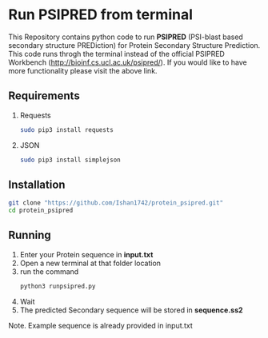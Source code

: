 # Run PSIPRED from terminal
This Repository contains python code to run **PSIPRED** (PSI-blast based secondary structure PREDiction) for Protein Secondary Structure Prediction.
This code runs throgh the terminal instead of the official PSIPRED Workbench (http://bioinf.cs.ucl.ac.uk/psipred/). If you would like to have more functionality please visit the above link.

## Requirements
1. Requests
    ```bash
    sudo pip3 install requests
    ```
2. JSON
    ```bash
    sudo pip3 install simplejson
    ```

## Installation
```bash
git clone "https://github.com/Ishan1742/protein_psipred.git"
cd protein_psipred
```

## Running
1. Enter your Protein sequence in **input.txt**
2. Open a new terminal at that folder location
3. run the command
    ```bash
    python3 runpsipred.py
    ```
4. Wait
5. The predicted Secondary sequence will be stored in **sequence.ss2**

Note. Example sequence is already provided in input.txt